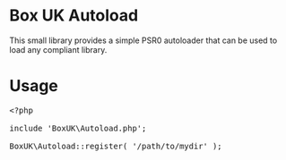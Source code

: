 
Box UK Autoload
===============

This small library provides a simple PSR0 autoloader that can be used to load
any compliant library.

Usage
====

<pre>
&lt?php

include 'BoxUK\Autoload.php';

BoxUK\Autoload::register( '/path/to/mydir' );

</pre>
